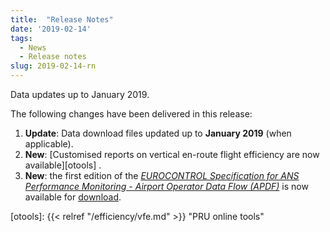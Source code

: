 ```yaml
---
title:  "Release Notes"
date: '2019-02-14'
tags:
  - News
  - Release notes
slug: 2019-02-14-rn
---
```



Data updates up to January 2019.

The following changes have been delivered in this release:

1. **Update**: Data download files updated up to **January 2019** (when applicable).
1. **New**: [Customised reports on vertical en-route flight efficiency are now available][otools] .
1. **New**: the first edition of the [*EUROCONTROL Specification for ANS Performance Monitoring - Airport Operator Data Flow (APDF)*](https://www.eurocontrol.int/publications/eurocontrol-specification-ans-performance-monitoring-airport-operator-data-flow-apdf)
   is now available for [download](https://www.eurocontrol.int/publications/eurocontrol-specification-ans-performance-monitoring-airport-operator-data-flow-apdf).


[otools]: {{< relref "/efficiency/vfe.md" >}} "PRU online tools"